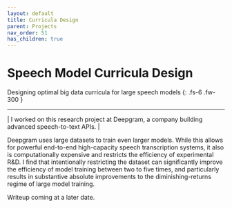 ```yaml
---
layout: default
title: Curricula Design
parent: Projects
nav_order: 51
has_children: true
---
```


# Speech Model Curricula Design

Designing optimal big data curricula for large speech models
{: .fs-6 .fw-300 }

---

| I worked on this research project at Deepgram, a company building advanced speech-to-text APIs. |

Deepgram uses large datasets to train even larger models. While this allows for powerful end-to-end high-capacity speech transcription systems, it also is computationally expensive and restricts the efficiency of experimental R&D. I find that intentionally restricting the dataset can significantly improve the efficiency of model training between two to five times, and particularly results in substantive absolute improvements to the diminishing-returns regime of large model training.

Writeup coming at a later date.

<!-- <iframe src="https://www.kaggle.com/washingtongold/identifying-speaker-change" width="100%" height="600" style="border:1px solid black;"></iframe> -->

